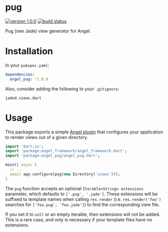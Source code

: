 # pug
[![version 1.0.0](https://img.shields.io/badge/pub-1.0.0-brightgreen.svg)](https://pub.dartlang.org/packages/angel_pug)
[![build status](https://travis-ci.org/angel-dart/pug.svg)](https://travis-ci.org/angel-dart/pug)

Pug (nee Jade) view generator for Angel.

# Installation
In your `pubspec.yaml`:

```yaml
dependencies:
  angel_pug: ^1.0.0
```

Also, consider adding the following to your `.gitignore`:
```gitignore
jaded.views.dart
```

# Usage
This package exports a simple
[Angel plugin](https://github.com/angel-dart/angel/wiki/Using-Plug-ins)
that configures your application to render views out of a given directory.

```dart
import 'dart:io';
import 'package:angel_framework/angel_framework.dart';
import 'package:angel_pug/angel_pug.dart';

main() async {
  // ...
  await app.configure(pug(new Directory('views')));
}
```

The `pug` function accepts an optional `Iterable<String> extensions` parameter,
which defaults to `['.pug', '.jade']`. These extensions will be suffixed to template names
when calling `res.render` (i.e. `res.render('foo')` searches for `['foo.pug', 'foo.jade']`)
to find the corresponding view file. 

If you set it to `null` or an empty iterable, then extensions
will not be added. This is a rare case, and only is necessary if your template files have no extensions.
